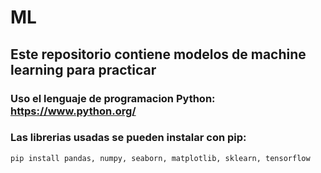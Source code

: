 # ML

## Este repositorio contiene modelos de machine learning para practicar

### Uso el lenguaje de programacion Python: https://www.python.org/

### Las librerias usadas se pueden instalar con pip:
```
pip install pandas, numpy, seaborn, matplotlib, sklearn, tensorflow
```
